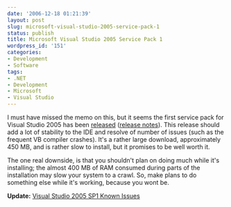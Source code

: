 ```yaml
---
date: '2006-12-18 01:21:39'
layout: post
slug: microsoft-visual-studio-2005-service-pack-1
status: publish
title: Microsoft Visual Studio 2005 Service Pack 1
wordpress_id: '151'
categories:
- Development
- Software
tags:
- .NET
- Development
- Microsoft
- Visual Studio
---
```


I must have missed the memo on this, but it seems the first service pack for Visual Studio 2005  has been [released](http://www.microsoft.com/downloads/details.aspx?FamilyID=bb4a75ab-e2d4-4c96-b39d-37baf6b5b1dc&DisplayLang=en) ([release notes](http://support.microsoft.com/?kbid=928957)). This release should add a lot of stability to the IDE and resolve of number of issues (such as the frequent VB compiler crashes). It's a rather large download, approximately 450 MB, and is rather slow to install, but it promises to be well worth it.

The one real downside, is that you shouldn't plan on doing much while it's installing; the almost 400 MB of RAM consumed during parts of the installation may slow your system to a crawl. So, make plans to do something else while it's working, because you wont be.

**Update:** [Visual Studio 2005 SP1 Known Issues
](http://blogs.msdn.com/heaths/archive/2007/01/11/known-issues-with-visual-studio-2005-service-pack-1.aspx)
